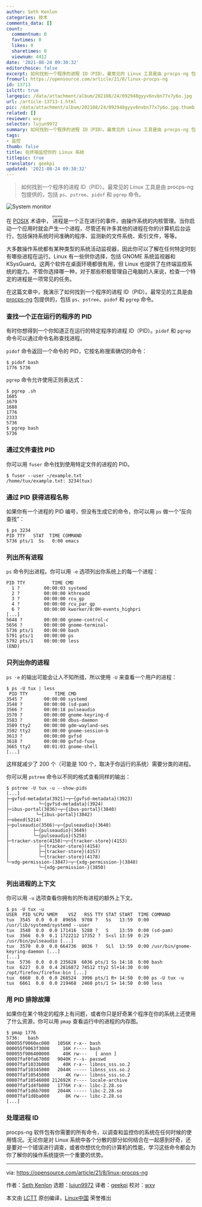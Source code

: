 ```yaml
---
author: Seth Kenlon
categories: 技术
comments_data: []
count:
  commentnum: 0
  favtimes: 0
  likes: 0
  sharetimes: 0
  viewnum: 4412
date: '2021-08-24 09:30:32'
editorchoice: false
excerpt: 如何找到一个程序的进程 ID（PID）。最常见的 Linux 工具是由 procps-ng 包提供的，包括 ps、pstree、pidof 和 pgrep 命令。
fromurl: https://opensource.com/article/21/8/linux-procps-ng
id: 13713
islctt: true
largepic: /data/attachment/album/202108/24/092948gyyv6nvbn77x7y6o.jpg
url: /article-13713-1.html
pic: /data/attachment/album/202108/24/092948gyyv6nvbn77x7y6o.jpg.thumb.jpg
related: []
reviewer: wxy
selector: lujun9972
summary: 如何找到一个程序的进程 ID（PID）。最常见的 Linux 工具是由 procps-ng 包提供的，包括 ps、pstree、pidof 和 pgrep 命令。
tags:
- 监控
thumb: false
title: 在终端监控你的 Linux 系统
titlepic: true
translator: geekpi
updated: '2021-08-24 09:30:32'
---
```



> 
> 如何找到一个程序的进程 ID（PID）。最常见的 Linux 工具是由 procps-ng 包提供的，包括 `ps`、`pstree`、`pidof` 和 `pgrep` 命令。
> 
> 
> 


![](/data/attachment/album/202108/24/092948gyyv6nvbn77x7y6o.jpg "System monitor")


在 [POSIX](https://opensource.com/article/19/7/what-posix-richard-stallman-explains) 术语中，<ruby> 进程 <rt>  process </rt></ruby>是一个正在进行的事件，由操作系统的内核管理。当你启动一个应用时就会产生一个进程，尽管还有许多其他的进程在你的计算机后台运行，包括保持系统时间准确的程序、监测新的文件系统、索引文件，等等。


大多数操作系统都有某种类型的系统活动监视器，因此你可以了解在任何特定时刻有哪些进程在运行。Linux 有一些供你选择，包括 GNOME 系统监视器和 KSysGuard。这两个软件在桌面环境都很有用，但 Linux 也提供了在终端监控系统的能力。不管你选择哪一种，对于那些积极管理自己电脑的人来说，检查一个特定的进程是一项常见的任务。


在这篇文章中，我演示了如何找到一个程序的进程 ID（PID）。最常见的工具是由 [procps-ng](https://gitlab.com/procps-ng) 包提供的，包括 `ps`、`pstree`、`pidof` 和 `pgrep` 命令。


### 查找一个正在运行的程序的 PID


有时你想得到一个你知道正在运行的特定程序的进程 ID（PID）。`pidof` 和 `pgrep` 命令可以通过命令名称查找进程。


`pidof` 命令返回一个命令的 PID，它按名称搜索确切的命令：



```
$ pidof bash
1776 5736

```

`pgrep` 命令允许使用正则表达式：



```
$ pgrep .sh
1605
1679
1688
1776
2333
5736
$ pgrep bash
5736

```

### 通过文件查找 PID


你可以用 `fuser` 命令找到使用特定文件的进程的 PID。



```
$ fuser --user ~/example.txt          
/home/tux/example.txt: 3234(tux)

```

### 通过 PID 获得进程名称


如果你有一个进程的 PID 编号，但没有生成它的命令，你可以用 `ps` 做一个“反向查找”：



```
$ ps 3234
PID TTY   STAT  TIME COMMAND
5736 pts/1  Ss   0:00 emacs

```

### 列出所有进程


`ps` 命令列出进程。你可以用 `-e` 选项列出你系统上的每一个进程：



```
PID TTY          TIME CMD
  1 ?         00:00:03 systemd
  2 ?         00:00:00 kthreadd
  3 ?         00:00:00 rcu_gp
  4 ?         00:00:00 rcu_par_gp
  6 ?         00:00:00 kworker/0:0H-events_highpri
[...]
5648 ?        00:00:00 gnome-control-c
5656 ?        00:00:00 gnome-terminal-
5736 pts/1    00:00:00 bash
5791 pts/1    00:00:00 ps
5792 pts/1    00:00:00 less
(END)

```

### 只列出你的进程


`ps -e` 的输出可能会让人不知所措，所以使用 `-U` 来查看一个用户的进程：



```
$ ps -U tux | less
 PID TTY          TIME CMD
3545 ?        00:00:00 systemd
3548 ?        00:00:00 (sd-pam)
3566 ?        00:00:18 pulseaudio
3570 ?        00:00:00 gnome-keyring-d
3583 ?        00:00:00 dbus-daemon
3589 tty2     00:00:00 gdm-wayland-ses
3592 tty2     00:00:00 gnome-session-b
3613 ?        00:00:00 gvfsd
3618 ?        00:00:00 gvfsd-fuse
3665 tty2     00:01:03 gnome-shell
[...]

```

这样就减少了 200 个（可能是 100 个，取决于你运行的系统）需要分类的进程。


你可以用 `pstree` 命令以不同的格式查看同样的输出：



```
$ pstree -U tux -u --show-pids
[...]
├─gvfsd-metadata(3921)─┬─{gvfsd-metadata}(3923)
│           └─{gvfsd-metadata}(3924)
├─ibus-portal(3836)─┬─{ibus-portal}(3840)
│          └─{ibus-portal}(3842)
├─obexd(5214)
├─pulseaudio(3566)─┬─{pulseaudio}(3640)
│         ├─{pulseaudio}(3649)
│         └─{pulseaudio}(5258)
├─tracker-store(4150)─┬─{tracker-store}(4153)
│           ├─{tracker-store}(4154)
│           ├─{tracker-store}(4157)
│           └─{tracker-store}(4178)
└─xdg-permission-(3847)─┬─{xdg-permission-}(3848)
            └─{xdg-permission-}(3850)

```

### 列出进程的上下文


你可以用 `-u` 选项查看你拥有的所有进程的额外上下文。



```
$ ps -U tux -u
USER  PID %CPU %MEM    VSZ   RSS TTY STAT START  TIME COMMAND
tux  3545  0.0  0.0  89656  9708 ?   Ss   13:59  0:00 /usr/lib/systemd/systemd --user
tux  3548  0.0  0.0 171416  5288 ?   S    13:59  0:00 (sd-pam)
tux  3566  0.9  0.1 1722212 17352 ?  S<sl 13:59  0:29 /usr/bin/pulseaudio [...]
tux  3570  0.0  0.0 664736  8036 ?   SLl  13:59  0:00 /usr/bin/gnome-keyring-daemon [...]
[...]
tux  5736  0.0  0.0 235628  6036 pts/1 Ss 14:18  0:00 bash
tux  6227  0.0  0.4 2816872 74512 tty2 Sl+14:30  0:00 /opt/firefox/firefox-bin [...]
tux  6660  0.0  0.0 268524  3996 pts/1 R+ 14:50  0:00 ps -U tux -u
tux  6661  0.0  0.0 219468  2460 pts/1 S+ 14:50  0:00 less

```

### 用 PID 排除故障


如果你在某个特定的程序上有问题，或者你只是好奇某个程序在你的系统上还使用了什么资源，你可以用 `pmap` 查看运行中的进程的内存图。



```
$ pmap 1776
5736:   bash
000055f9060ec000   1056K r-x-- bash
000055f9063f3000     16K r---- bash
000055f906400000     40K rw---   [ anon ]
00007faf0fa67000   9040K r--s- passwd
00007faf1033b000     40K r-x-- libnss_sss.so.2
00007faf10345000   2044K ----- libnss_sss.so.2
00007faf10545000      4K rw--- libnss_sss.so.2
00007faf10546000 212692K r---- locale-archive
00007faf1d4fb000   1776K r-x-- libc-2.28.so
00007faf1d6b7000   2044K ----- libc-2.28.so
00007faf1d8ba000      8K rw--- libc-2.28.so
[...]

```

### 处理进程 ID


procps-ng 软件包有你需要的所有命令，以调查和监控你的系统在任何时候的使用情况。无论你是对 Linux 系统中各个分散的部分如何结合在一起感到好奇，还是要对一个错误进行调查，或者你想优化你的计算机的性能，学习这些命令都会为你了解你的操作系统提供一个重要的优势。




---


via: <https://opensource.com/article/21/8/linux-procps-ng>


作者：[Seth Kenlon](https://opensource.com/users/seth) 选题：[lujun9972](https://github.com/lujun9972) 译者：[geekpi](https://github.com/geekpi) 校对：[wxy](https://github.com/wxy)


本文由 [LCTT](https://github.com/LCTT/TranslateProject) 原创编译，[Linux中国](https://linux.cn/) 荣誉推出